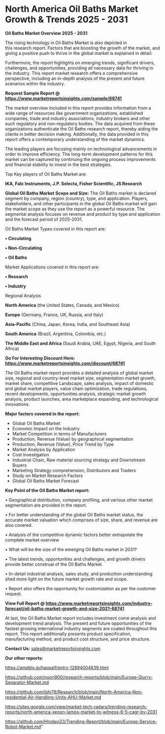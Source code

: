 # North America Oil Baths Market Growth & Trends 2025 - 2031

<Strong> Oil Baths Market Overview 2025 - 2031</strong>

The rising technology in Oil Baths Market is also depicted in this research report. Factors that are boosting the growth of the market, and giving a positive push to thrive in the global market is explained in detail.

Furthermore, the report highlights on emerging trends, significant drivers, challenges, and opportunities, providing all necessary data for thriving in the industry. This report market research offers a comprehensive perspective, including an in-depth analysis of the present and future scenarios within the industry.

<strong>Request Sample Report @ <a href=https://www.marketreportsinsights.com/sample/68741>https://www.marketreportsinsights.com/sample/68741</a></strong>

The market overview included in this report provides information from a wide range of resources like government organizations, established companies, trade and industry associations, industry brokers and other such regulatory and non-regulatory bodies. The data acquired from these organizations authenticate the Oil Baths research report, thereby aiding the clients in better decision making. Additionally, the data provided in this report offers a contemporary understanding of the market dynamics.

The leading players are focusing mainly on technological advancements in order to improve efficiency. The long-term development patterns for this market can be captured by continuing the ongoing process improvements and financial stability to invest in the best strategies.

Top Key players of Oil Baths Market are:

<strong>IKA, Falc Instruments, J.P. Selecta, Fisher Scientific, JS Research</strong>

<strong><b>Global Oil Baths Market Scope and Size:</b></strong>
The Oil Baths market is declared segment by company, region (country), type, and application. Players, stakeholders, and other participants in the global Oil Baths market will gain the market scope as they use the report as a powerful resource. The segmental analysis focuses on revenue and product by type and application and the forecast period of 2025-2031.

Oil Baths Market Types covered in this report are:

<strong>• Circulating

• Non-Circulating

• Oil Baths</strong>

Market Applications covered in this report are:

<strong>• Research

• Industry</strong> 

Regional Analysis

<strong>North America</strong> (the United States, Canada, and Mexico)

<strong>Europe</strong> (Germany, France, UK, Russia, and Italy)

<strong>Asia-Pacific</strong> (China, Japan, Korea, India, and Southeast Asia)

<strong>South America</strong> (Brazil, Argentina, Colombia, etc.)

<strong>The Middle East and Africa</strong> (Saudi Arabia, UAE, Egypt, Nigeria, and South Africa)

<strong>Go For Interesting Discount Here: <a href=https://www.marketreportsinsights.com/discount/68741>https://www.marketreportsinsights.com/discount/68741</a></strong>

The Oil Baths market report provides a detailed analysis of global market size, regional and country-level market size, segmentation market growth, market share, competitive Landscape, sales analysis, impact of domestic and global market players, value chain optimization, trade regulations, recent developments, opportunities analysis, strategic market growth analysis, product launches, area marketplace expanding, and technological innovations.

<strong><b>Major factors covered in the report:</b></strong>
<ul>
  <li>Global Oil Baths Market </li>
  <li>Economic Impact on the Industry</li>
  <li>Market Competition in terms of Manufacturers</li>
  <li>Production, Revenue (Value) by geographical segmentation</li>
  <li>Production, Revenue (Value), Price Trend by Type</li>
  <li>Market Analysis by Application</li>
  <li>Cost Investigation</li>
  <li>Industrial Chain, Raw material sourcing strategy and Downstream Buyers</li>
  <li>Marketing Strategy comprehension, Distributors and Traders</li>
  <li>Study on Market Research Factors</li>
  <li>Global Oil Baths Market Forecast</li>
</ul>

<strong><b>Key Point of the Oil Baths Market report:</b></strong>

• Geographical distribution, company profiling, and various other market segmentation are provided in the report.

• For better understanding of the global Oil Baths market status, the accurate market valuation which comprises of size, share, and revenue are also covered.

• Analysis of the competitive dynamic factors better extrapolate the complete market overview

• What will be the size of the emerging Oil Baths market in 2031?

• The latest trends, opportunities and challenges, and growth drivers provide better construal of the Oil Baths Market.

• In-detail industrial analysis, sales study, and production understanding shed more light on the future market growth rate and scope.

• Report also offers the opportunity for customization as per the customer request.

<strong><b>View Full Report @ <a href=https://www.marketreportsinsights.com/industry-forecast/oil-baths-market-growth-and-size-2021-68741>https://www.marketreportsinsights.com/industry-forecast/oil-baths-market-growth-and-size-2021-68741</a></b></strong>


At last, the Oil Baths Market report includes investment come analysis and development trend analysis. The present and future opportunities of the fastest growing international industry segments are coated throughout this report. This report additionally presents product specification, manufacturing method, and product cost structure, and price structure.

<strong>Contact Us:</strong>
sales@marketreportsinsights.com

<strong>Our other reports:</strong>

<a href=https://ameblo.jp/haqsaif/entry-12894004839.html>https://ameblo.jp/haqsaif/entry-12894004839.html</a>

<a href=https://github.com/noori900/research-reports/blob/main/Europe-Slurry-Separator-Market.md>https://github.com/noori900/research-reports/blob/main/Europe-Slurry-Separator-Market.md</a>

<a href=https://github.com/Ishi78/Research/blob/main/North-America-Non-residential-Air-Handling-Units-AHU-Market.md>https://github.com/Ishi78/Research/blob/main/North-America-Non-residential-Air-Handling-Units-AHU-Market.md</a>

<a href=https://sites.google.com/view/market-tech-radars/trending-research-reports/north-america-xenon-lamps-market-to-witness-6-5-cagr-by-2031>https://sites.google.com/view/market-tech-radars/trending-research-reports/north-america-xenon-lamps-market-to-witness-6-5-cagr-by-2031</a>

<a href=https://github.com/Hindavi23/Trending-Report/blob/main/Europe-Service-Robot-Market.md>https://github.com/Hindavi23/Trending-Report/blob/main/Europe-Service-Robot-Market.md</a>"
